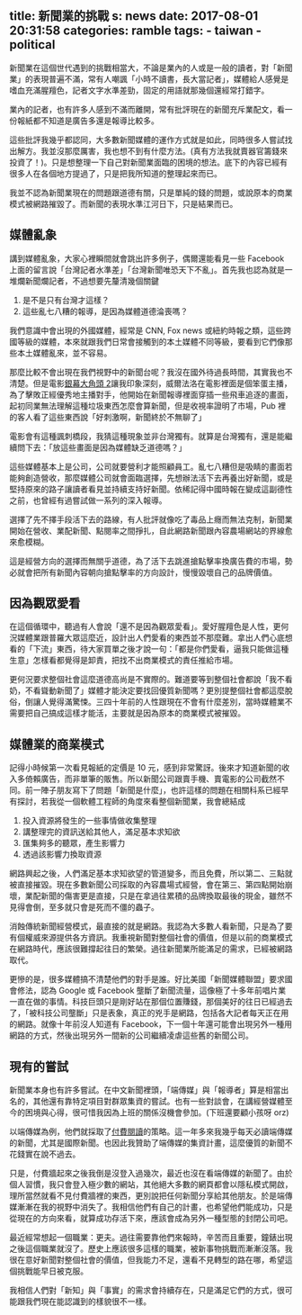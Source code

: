 title: 新聞業的挑戰
s: news
date: 2017-08-01 20:31:58
categories: ramble
tags:
    - taiwan
    - political
---

新聞業在這個世代遇到的挑戰相當大，不論是業內的人或是一般的讀者，對「新聞業」的表現普遍不滿，常有人嘲諷「小時不讀書，長大當記者」，媒體給人感覺是嗜血充滿腥羶色，記者文字水準差勁，固定的用語就那幾個還經常打錯字。

業內的記者，也有許多人感到不滿而離開，常有批評現在的新聞充斥業配文，看一份報紙都不知道是廣告多還是報導比較多。

這些批評我幾乎都認同，大多數新聞媒體的運作方式就是如此，同時很多人嘗試找出解方。我並沒那麼厲害，我也想不到有什麼方法。(真有方法我就賣器官籌錢來投資了！)。只是想整理一下自己對新聞業面臨的困境的想法。底下的內容已經有很多人在各個地方提過了，只是把我所知道的整理起來而已。

我並不認為新聞業現在的問題跟道德有關，只是單純的錢的問題，或說原本的商業模式被網路摧毀了。而新聞的表現水準江河日下，只是結果而已。

<!-- more -->

## 媒體亂象

講到媒體亂象，大家心裡瞬間就會跳出許多例子，偶爾還能看見一些 Facebook 上面的留言說「台灣記者水準差」「台灣新聞唯恐天下不亂」。首先我也認為就是一堆爛新聞爛記者，不過想要先釐清幾個關鍵

1. 是不是只有台灣才這樣？
1. 這些亂七八糟的報導，是因為媒體道德淪喪嗎？

我們意識中會出現的外國媒體，經常是 CNN, Fox news 或紐約時報之類，這些跨國等級的媒體，本來就跟我們日常會接觸到的本土媒體不同等級，要看到它們像那些本土媒體亂來，並不容易。

那麼比較不會出現在我們視野中的新聞台呢？我沒在國外待過長時間，其實我也不清楚。但是電影[銀幕大角頭 2](http://www.imdb.com/title/tt1229340/)讓我印象深刻，威爾法洛在電影裡面是個笨蛋主播，為了擊敗正經優秀地主播對手，他開始在新聞報導裡面穿插一些飛車追逐的畫面，起初同業無法理解這種垃圾東西怎麼會算新聞，但是收視率證明了市場，Pub 裡的客人看了這些東西說「好刺激啊，新聞終於不無聊了」

電影會有這種諷刺橋段，我猜這種現象並非台灣獨有。就算是台灣獨有，還是能繼續問下去：「放這些畫面是因為媒體缺乏道德嗎？」

這些媒體基本上是公司，公司就要營利才能照顧員工。亂七八糟但是吸睛的畫面若能夠創造營收，那麼媒體公司就會面臨選擇，先想辦法活下去再養出好新聞，或是堅持原來的路子讓讀者看見並持續支持好新聞。依稀記得中國時報在變成這副德性之前，也曾經有過嘗試做一系列的深入報導。

選擇了先不擇手段活下去的路線，有人批評就像吃了毒品上癮而無法克制，新聞業開始在營收、業配新聞、點閱率之間掙扎，自此網路新聞跟內容農場網站的界線愈來愈模糊。

這是經營方向的選擇而無關乎道德，為了活下去跳進搶點擊率換廣告費的市場，勢必就會把所有新聞內容朝向搶點擊率的方向設計，慢慢毀壞自己的品牌價值。

## 因為觀眾愛看

在這個循環中，聽過有人會說「還不是因為觀眾愛看」。愛好腥羶色是人性，更何況媒體業跟普羅大眾這麼近，設計出人們愛看的東西並不那麼難。拿出人們心底想看的「下流」東西，待大家買單之後才說一句：「都是你們愛看，逼我只能做這種生意」怎樣看都覺得是卸責，把找不出商業模式的責任推給市場。

更何況要求整個社會這麼道德高尚是不實際的。難道要等到整個社會都說「我不看奶，不看聳動新聞了」媒體才能決定要找回優質新聞嗎？更別提整個社會都這麼脫俗，倒讓人覺得滿驚悚。三四十年前的人性跟現在不會有什麼差別，當時媒體業不需要把自己搞成這樣才能活，主要就是因為原本的商業模式被摧毀。

## 媒體業的商業模式

記得小時候第一次看見報紙的定價是 10 元，感到非常驚訝。後來才知道新聞的收入多倚賴廣告，而非單筆的販售。所以新聞公司跟賣手機、賣電影的公司截然不同。前一陣子朋友寫下了問題「新聞是什麼」，也許這樣的問題在相關科系已經早有探討，若我從一個軟體工程師的角度來看整個新聞業，我會總結成

1. 投入資源將發生的一些事情做收集整理
1. 講整理完的資訊送給其他人，滿足基本求知欲
1. 匯集夠多的聽眾，產生影響力
1. 透過該影響力換取資源

網路興起之後，人們滿足基本求知欲望的管道變多，而且免費，所以第二、三點就被直接摧毀。現在多數新聞公司採取的內容農場式經營，會在第三、第四點開始崩壞，業配新聞的傷害更是直接，只是在拿過往累積的品牌換取最後的現金，雖然不見得會倒，至多就只會是死而不僵的蟲子。

消蝕傳統新聞經營模式，最直接的就是網路。我認為大多數人看新聞，只是為了要有個權威來源提供各方資訊。我重視新聞對整個社會的價值，但是以前的商業模式在網路時代，應該很難撐起往日的繁榮。過往新聞業所能滿足的需求，已經被網路取代。

更慘的是，很多媒體搞不清楚他們的對手是誰。好比美國「新聞媒體聯盟」要求國會修法，認為 Google 或 Facebook 壟斷了新聞流量，這像極了十多年前唱片業一直在做的事情。科技巨頭只是剛好站在那個位置賺錢，那個美好的往日已經過去了，「被科技公司壟斷」只是表象，真正的兇手是網路，包括各大記者每天正在用的網路。就像十年前沒人知道有 Facebook，下一個十年還可能會出現另外一種用網路的方式，然後出現另外一間新的公司繼續凌虐這些舊的新聞公司。

## 現有的嘗試

新聞業本身也有許多嘗試。在中文新聞裡頭，「端傳媒」與「報導者」算是相當出名的，其他還有靠特定項目對群眾集資的嘗試。也有一些對談會，在講經營媒體至今的困境與心得，很可惜我因為上班的關係沒機會參加。(下班還要顧小孩呀 orz)

以端傳媒為例，他們就採取了[付費閱讀](https://theinitium.com/article/20170813-give-thanks/)的策略。這一年多來我幾乎每天必讀端傳媒的新聞，尤其是國際新聞。也因此我贊助了端傳媒的集資計畫，這麼優質的新聞不花錢實在說不過去。

只是，付費牆起來之後我倒是沒登入過幾次，最近也沒在看端傳媒的新聞了。由於個人習慣，我只會登入極少數的網站，其他絕大多數的網頁都會以隱私模式開啟，理所當然就看不見付費牆裡的東西，更別說把任何新聞分享給其他朋友。於是端傳媒漸漸在我的視野中消失了。我相信他們有自己的計畫，也希望他們能成功，只是從現在的方向來看，就算成功存活下來，應該會成為另外一種型態的封閉公司吧。

最近經常想起一個職業：更夫。過往需要靠他們來報時，辛苦而且重要，鐘錶出現之後這個職業就沒了。歷史上應該很多這樣的職業，被新事物挑戰而漸漸沒落。我很在意好新聞對整個社會的價值，但我能力不足，還看不見轉型的路在哪，希望這個挑戰能早日被克服。

我相信人們對「新知」與「事實」的需求會持續存在，只是滿足它們的方式，很可能跟我們現在能認識到的樣貌很不一樣。

